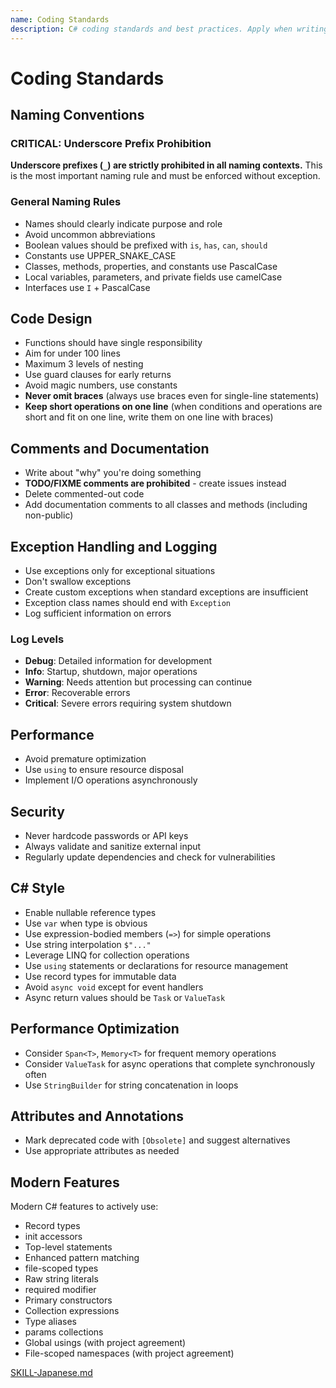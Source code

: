 ```yaml
---
name: Coding Standards
description: C# coding standards and best practices. Apply when writing C# code, reviewing code, or discussing code quality and conventions.
---
```


# Coding Standards

## Naming Conventions

### **CRITICAL: Underscore Prefix Prohibition**

**Underscore prefixes (`_`) are strictly prohibited in all naming contexts.** This is the most important naming rule and must be enforced without exception.

### General Naming Rules

- Names should clearly indicate purpose and role
- Avoid uncommon abbreviations
- Boolean values should be prefixed with `is`, `has`, `can`, `should`
- Constants use UPPER_SNAKE_CASE
- Classes, methods, properties, and constants use PascalCase
- Local variables, parameters, and private fields use camelCase
- Interfaces use `I` + PascalCase

## Code Design

- Functions should have single responsibility
- Aim for under 100 lines
- Maximum 3 levels of nesting
- Use guard clauses for early returns
- Avoid magic numbers, use constants
- **Never omit braces** (always use braces even for single-line statements)
- **Keep short operations on one line** (when conditions and operations are short and fit on one line, write them on one line with braces)

## Comments and Documentation

- Write about "why" you're doing something
- **TODO/FIXME comments are prohibited** - create issues instead
- Delete commented-out code
- Add documentation comments to all classes and methods (including non-public)

## Exception Handling and Logging

- Use exceptions only for exceptional situations
- Don't swallow exceptions
- Create custom exceptions when standard exceptions are insufficient
- Exception class names should end with `Exception`
- Log sufficient information on errors

### Log Levels

- **Debug**: Detailed information for development
- **Info**: Startup, shutdown, major operations
- **Warning**: Needs attention but processing can continue
- **Error**: Recoverable errors
- **Critical**: Severe errors requiring system shutdown

## Performance

- Avoid premature optimization
- Use `using` to ensure resource disposal
- Implement I/O operations asynchronously

## Security

- Never hardcode passwords or API keys
- Always validate and sanitize external input
- Regularly update dependencies and check for vulnerabilities

## C# Style

- Enable nullable reference types
- Use `var` when type is obvious
- Use expression-bodied members (`=>`) for simple operations
- Use string interpolation `$"..."`
- Leverage LINQ for collection operations
- Use `using` statements or declarations for resource management
- Use record types for immutable data
- Avoid `async void` except for event handlers
- Async return values should be `Task` or `ValueTask`

## Performance Optimization

- Consider `Span<T>`, `Memory<T>` for frequent memory operations
- Consider `ValueTask` for async operations that complete synchronously often
- Use `StringBuilder` for string concatenation in loops

## Attributes and Annotations

- Mark deprecated code with `[Obsolete]` and suggest alternatives
- Use appropriate attributes as needed

## Modern Features

Modern C# features to actively use:

- Record types
- init accessors
- Top-level statements
- Enhanced pattern matching
- file-scoped types
- Raw string literals
- required modifier
- Primary constructors
- Collection expressions
- Type aliases
- params collections
- Global usings (with project agreement)
- File-scoped namespaces (with project agreement)

<!-- AI Ignore Start -->
[SKILL-Japanese.md](SKILL-Japanese.md)
<!-- AI Ignore End -->
